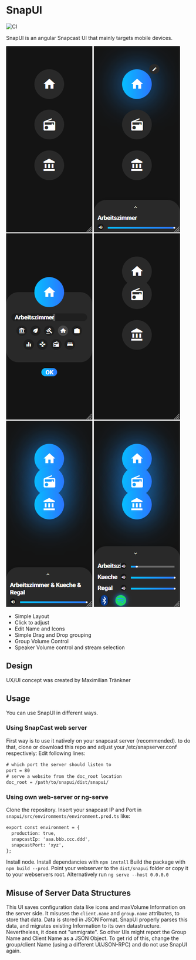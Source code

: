 # SnapUI
![CI](https://github.com/TiloHeidasch/snapui/workflows/CI/badge.svg?branch=master)

SnapUI is an angular Snapcast UI that mainly targets mobile devices.

![SnapUI1](docs/images/snapui1.png)
![SnapUI2](docs/images/snapui2.png)
![SnapUI3](docs/images/snapui3.png)
![SnapUI4](docs/images/snapui4.png)
![SnapUI5](docs/images/snapui5.png)
![SnapUI6](docs/images/snapui6.png)

* Simple Layout
* Click to adjust
* Edit Name and Icons
* Simple Drag and Drop grouping
* Group Volume Control
* Speaker Volume control and stream selection

## Design
UX/UI concept was created by Maximilian Tränkner

## Usage
You can use SnapUI in different ways.

### Using SnapCast web server
First way is to use it natively on your snapcast server (recommended). to do that, clone or download this repo and adjust your /etc/snapserver.conf respectively:
Edit following lines:

    # which port the server should listen to
    port = 80
    # serve a website from the doc_root location
    doc_root = /path/to/snapui/dist/snapui/

### Using own web-server or ng-serve
Clone the repository.
Insert your snapcast IP and Port in `snapui/src/environments/environment.prod.ts` like:

    export const environment = {
      production: true,  
      snapcastIp: 'aaa.bbb.ccc.ddd',
      snapcastPort: 'xyz',
    };
    
Install node.
Install dependancies with `npm install`
Build the package with `npm build --prod`.
Point your webserver to the `dist/snapui` folder or copy it to your webservers root. Alternatively run `ng serve --host 0.0.0.0`

## Misuse of Server Data Structures
This UI saves configuration data like icons and maxVolume Information on the server side. It misuses the `client.name` and `group.name` attributes, to store that data.
Data is stored in JSON Format.
SnapUI properly parses this data, and migrates existing Information to its own datastructure. Nevertheless, it does not "unmigrate". So other UIs might report the Group Name and Client Name as a JSON Object.
To get rid of this, change the group/client Name (using a different UI/JSON-RPC) and do not use SnapUI again.

